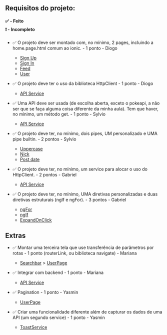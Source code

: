 ## Requisitos do projeto:

<h4 style="margin-bottom:.5rem;">✅ - Feito</h4>
<h4 style="margin-top:0;">❗ - Incompleto</h4>


- ✅ O projeto deve ser montado com, no mínimo, 2 pages, incluindo a home.page.html comum ao ionic. - 1 ponto - Diogo
  <!-- - [Home](/src/app/pages/home) -->
  - [Sign Up](/src/app/pages/signup)
  - [Sign In](/src/app/pages/signin)
  - [Feed](/src/app/pages/feed)
  - [User](/src/app/pages/user)

- ✅ O projeto deve ter o uso da biblioteca HttpClient - 1 ponto - Diogo
  - [API Service](/src/app/services/api/api.service.ts#HttpClient)

- ✅ Uma API deve ser usada (de escolha aberta, exceto o pokeapi, a não ser que se faça alguma coisa diferente da minha aula). Tem que haver, no mínimo, um método get. - 1 ponto - Sylvio
  - [API Service](/src/app/services/api/api.service.ts#getUser)

- ✅ O projeto deve ter, no mínimo, dois pipes, UM personalizado e UMA pipe builtin. - 2 pontos - Sylvio
  - [Uppercase](/src/app/pages/signup/signup.page.html#uppercase)
  - [Nick](/src/app/pipes/nick/nick.pipe.ts)
  - [Post date](/src/app/pipes/post-date/post-date.pipe.ts)

- ✅ O projeto deve ter, no mínimo, um service para alocar o uso do HttpClient. - 2 pontos - Gabriel
  - [API Service](/src/app/services/api/api.service.ts)

- ✅ O projeto deve ter, no mínimo, UMA diretivas personalizadas e duas diretivas estruturais (ngIf e ngFor). - 3 pontos - Gabriel
  - [ngFor](/src/app/pages/feed/feed.page.html#ngFor)
  - [ngIf](/src/app/pages/feed/feed.page.html#ngIf)
  - [ExpandOnClick](/src/app/directives//expand-onclick/expand-onclick.directive.ts#ExpandOnclickDirective)


## Extras

- ✅ Montar uma terceira tela que use transferência de parâmetros por rotas - 1 ponto (routerLink, ou biblioteca navigate) - Mariana
  - [Searchbar](/src/app/components/search-bar/search-bar.component.html#routerLink) > [UserPage](/src/app/pages/user/user.page.ts)

- ✅ Integrar com backend - 1 ponto - Mariana
  - [API Service](/src/app/services/api/api.service.ts)

- ✅ Pagination - 1 ponto - Yasmin
  - [UserPage](/src/app/pages/user/user.page.html#paginate)

- ✅ Criar uma funcionalidade diferente além de capturar os dados de uma API (um segundo service) - 1 ponto - Yasmin
  - [ToastService](/src/app/services/toast/toast.service.ts)
